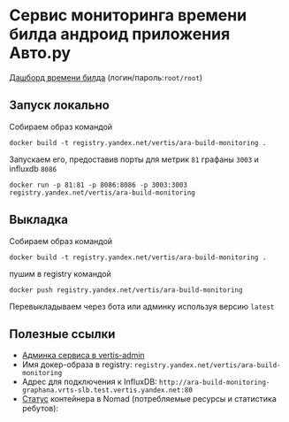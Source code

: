 # Сервис мониторинга времени билда андроид приложения Авто.ру


[Дашборд времени билда](http://ara-build-monitoring-graphana.vrts-slb.test.vertis.yandex.net/d/F9jppxQiz/talaiot) (логин/пароль:`root/root`)

## Запуск локально

Собираем образ командой 
```
docker build -t registry.yandex.net/vertis/ara-build-monitoring .
```
Запускаем его, предоставив порты для метрик `81` графаны `3003` и influxdb `8086`
```
docker run -p 81:81 -p 8086:8086 -p 3003:3003 registry.yandex.net/vertis/ara-build-monitoring
```

## Выкладка

Собираем образ командой
```
docker build -t registry.yandex.net/vertis/ara-build-monitoring .
```
пушим в registry командой
```
docker push registry.yandex.net/vertis/ara-build-monitoring
```
Перевыкладываем через бота или админку используя версию `latest`

## Полезные ссылки

- [Админка сервиса в vertis-admin](https://admin.vertis.yandex-team.ru/services/ara-build-monitoring)
- Имя докер-образа в registry: `registry.yandex.net/vertis/ara-build-monitoring`
- Адрес для подключения к InfluxDB: `http://ara-build-monitoring-graphana.vrts-slb.test.vertis.yandex.net:80`
- [Статус](https://grafana.vertis.yandex-team.ru/d/000000228/nomad-services-statistics?orgId=1&refresh=30s&var-datasource=Prometheus-testing&var-job=ara-build-monitoring&var-task=ara-build-monitoring-task&var-alloc_id=All&var-group=All&var-dc=All&var-host=All&var-average_interval=1m) контейнера в Nomad (потребляемые ресурсы и статистика ребутов):
